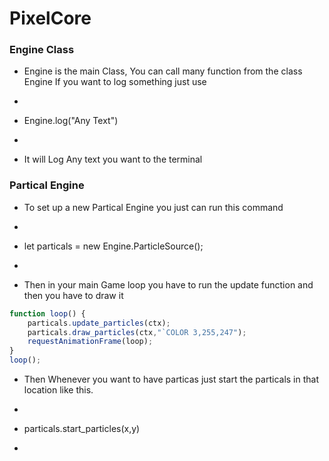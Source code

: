 # PixelCore
### Engine Class
- Engine is the main Class, You can call many function from the class Engine If you want to log something just use 
- ```js
- Engine.log("Any Text")
- ```
- It will Log Any text you want to the terminal

### Partical Engine
- To set up a new Partical Engine you just can run this command
- ```js 
- let particals = new Engine.ParticleSource();
- ```
- Then in your main Game loop you have to run the update function and then you have to draw it
```js
function loop() {
    particals.update_particles(ctx);
    particals.draw_particles(ctx,"`COLOR 3,255,247");
    requestAnimationFrame(loop);
}
loop();
```
- Then Whenever you want to have particas just start the particals in that location like this.
- ```js 
- particals.start_particles(x,y)
- ```
